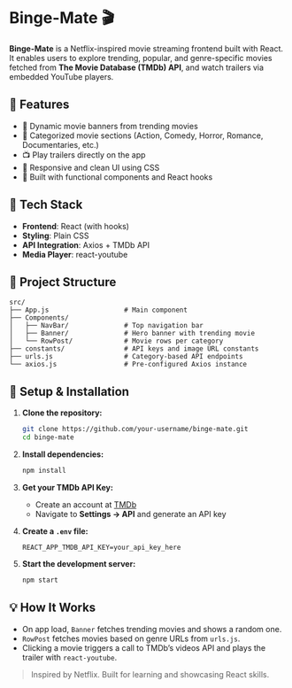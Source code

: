 # Binge-Mate 🎬

**Binge-Mate** is a Netflix-inspired movie streaming frontend built with React. It enables users to explore trending, popular, and genre-specific movies fetched from **The Movie Database (TMDb) API**, and watch trailers via embedded YouTube players.

## 🌟 Features

* 🎥 Dynamic movie banners from trending movies
* 📁 Categorized movie sections (Action, Comedy, Horror, Romance, Documentaries, etc.)
* 📺 Play trailers directly on the app
* 🎨 Responsive and clean UI using CSS
* 🧠 Built with functional components and React hooks

## 🔧 Tech Stack

* **Frontend**: React (with hooks)
* **Styling**: Plain CSS
* **API Integration**: Axios + TMDb API
* **Media Player**: react-youtube

## 📂 Project Structure

```
src/
├── App.js                   # Main component
├── Components/
│   ├── NavBar/              # Top navigation bar
│   ├── Banner/              # Hero banner with trending movie
│   └── RowPost/             # Movie rows per category
├── constants/               # API keys and image URL constants
├── urls.js                  # Category-based API endpoints
└── axios.js                 # Pre-configured Axios instance
```

## 🔑 Setup & Installation

1. **Clone the repository:**

   ```bash
   git clone https://github.com/your-username/binge-mate.git
   cd binge-mate
   ```

2. **Install dependencies:**

   ```bash
   npm install
   ```

3. **Get your TMDb API Key:**

   * Create an account at [TMDb](https://www.themoviedb.org/)
   * Navigate to **Settings → API** and generate an API key

4. **Create a `.env` file:**

   ```env
   REACT_APP_TMDB_API_KEY=your_api_key_here
   ```

5. **Start the development server:**

   ```bash
   npm start
   ```

## 💡 How It Works

* On app load, `Banner` fetches trending movies and shows a random one.
* `RowPost` fetches movies based on genre URLs from `urls.js`.
* Clicking a movie triggers a call to TMDb’s videos API and plays the trailer with `react-youtube`.

> Inspired by Netflix. Built for learning and showcasing React skills.
